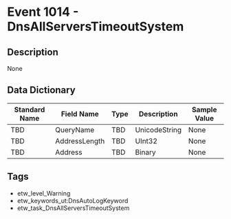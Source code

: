 # Event 1014 - DnsAllServersTimeoutSystem

## Description
None

## Data Dictionary
|Standard Name|Field Name|Type|Description|Sample Value|
|---|---|---|---|---|
|TBD|QueryName|TBD|UnicodeString|None|None|
|TBD|AddressLength|TBD|UInt32|None|None|
|TBD|Address|TBD|Binary|None|None|

## Tags
* etw_level_Warning
* etw_keywords_ut:DnsAutoLogKeyword
* etw_task_DnsAllServersTimeoutSystem